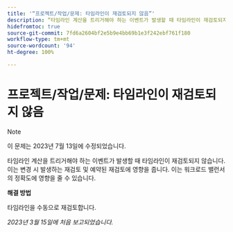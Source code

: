 ```yaml
---
title: '“프로젝트/작업/문제: 타임라인이 재검토되지 않음”'
description: “타임라인 계산을 트리거해야 하는 이벤트가 발생할 때 타임라인이 재검토되지 않습니다. 이는 변경 시 발생하는 재검토 및 예약된 재검토에 영향을 줍니다. 이는 워크로드 밸런서의 정확도에 영향을 줄 수 있습니다.”
hidefromtoc: true
source-git-commit: 7fd6a2604bf2e5b9e4bb69b1e3f242ebf761f180
workflow-type: tm+mt
source-wordcount: '94'
ht-degree: 100%

---
```



# 프로젝트/작업/문제: 타임라인이 재검토되지 않음

>[!NOTE]
>
>이 문제는 2023년 7월 13일에 수정되었습니다.

타임라인 계산을 트리거해야 하는 이벤트가 발생할 때 타임라인이 재검토되지 않습니다. 이는 변경 시 발생하는 재검토 및 예약된 재검토에 영향을 줍니다. 이는 워크로드 밸런서의 정확도에 영향을 줄 수 있습니다.

**해결 방법**

타임라인을 수동으로 재검토합니다.

_2023년 3월 15일에 처음 보고되었습니다._

